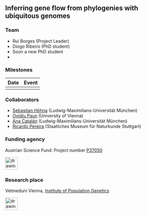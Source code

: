 ## Inferring gene flow from phylogenies with ubiquitous genomes





### Team

* Rui Borges (Project Leader)
* Diogo Ribeiro (PhD student)
* Soon a new PhD student
* 
### Milestones

| Date  | Event  |
|---|---|
|    |   |



### Collaborators

* [Sebastian Höhna](https://hoehnalab.github.io//) (Ludwig-Maximilians-Universität München)
* [Ovidiu Paun](https://plantgenomics.univie.ac.at/about-us/group-members/ovidiu-paun/) (University of Vienna)
* [Ana Catalán](https://www.anacatalan-evolution.com/) (Ludwig-Maximilians-Universität München)
* [Ricardo Pereira](https://www.naturkundemuseum-bw.de/en/research/zoology/department-zoology/ricardo-pereira) (Staatliches Museum für Naturkunde Stuttgart)

### Funding agency

Austrian Science Fund: Project number [P37050](https://www.fwf.ac.at/forschungsradar/10.55776/P37050)

<img src="https://m.fwf.ac.at/fileadmin/files/Images/News_Presse/Presse/Logo/fwf-logo-color-transparent-var2.gif" alt="drawing" height="40"/>



### Research place

Vetmeduni Vienna, [Institute of Population Genetics](https://www.vetmeduni.ac.at/en/population-genetics/)

<img src="https://encrypted-tbn0.gstatic.com/images?q=tbn:ANd9GcTqtEqWVgoHFUFuLA1IAJvk4-msp4ogQmS51dZiL7ik4z8KM5ZsLvSVWayBAB_ktNuCFw&usqp=CAU" alt="drawing" height="40"/>
